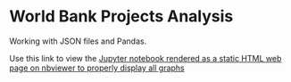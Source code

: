 # World Bank Projects Analysis

Working with JSON files and Pandas. 

Use this link to view the
[Jupyter notebook rendered as a static HTML web page on nbviewer to properly display all graphs](https://nbviewer.jupyter.org/github/MeierG/Data-Science-Projects/blob/master/mini-projects/world-bank-projects/world_bank.ipynb)
